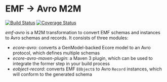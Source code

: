 # EMF → Avro M2M
[![Build Status](https://travis-ci.org/ottogroup/emf-avro.svg?branch=master)](https://travis-ci.org/ottogroup/emf-avro) [![Coverage Status](https://coveralls.io/repos/github/ottogroup/emf-avro/badge.svg?branch=master)](https://coveralls.io/github/ottogroup/emf-avro?branch=master)

*emf-avro* is a M2M transformation to convert EMF schemas and instances to Avro schemas and records. 
It consists of three modules:

* *ecore-avro*: converts a GenModel-backed Ecore model to an Avro protocol, which defines multiple schemas
* *ecore-avro-maven-plugin*: a Maven 3 plugin, which can be used to integrate the former step in your build process
* *eobject-record*: converts EMF `EObject`s to Avro `Record` instances, which will conform to the generated schema
